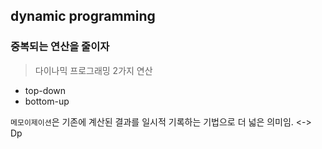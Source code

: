 ## dynamic programming

### 중복되는 연산을 줄이자
> 다이나믹 프로그래밍 2가지 연산
- top-down
- bottom-up

`메모이제이션`은 기존에 계산된 결과를 일시적 기록하는 기법으로 더 넓은 의미임. <-> Dp
